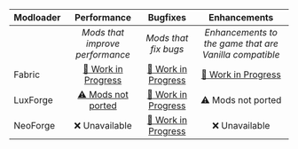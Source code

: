 | Modloader | Performance | Bugfixes | Enhancements |
| --- | :---: | :---: | :---: |
| | *Mods that improve performance* | *Mods that fix bugs* | *Enhancements to the game that are Vanilla compatible* |
| Fabric | [🚧 Work in Progress](fabric/optimizations.md) | [🚧 Work in Progress](fabric/fixes.md) | [🚧 Work in Progress](fabric/enhancements.md) |
| LuxForge | [⚠ Mods not ported](forge/optimizations.md)| [🚧 Work in Progress](forge/fixes.md) | ⚠ Mods not ported |
| NeoForge | ❌ Unavailable | [🚧 Work in Progress](neo/fixes.md) | ❌ Unavailable |

<!-- TODO do forge enhancements and add tips, no chat reports -->